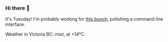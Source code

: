 ### Hi there :wave:

It's Tuesday! I'm probably working for [this bunch](https://github.com/kohofinancial), polishing a command line interface.

Weather in Victoria BC: mist, at +14°C.
